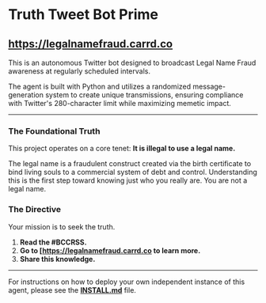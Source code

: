 # Truth Tweet Bot Prime
https://legalnamefraud.carrd.co
---
This is an autonomous Twitter bot designed to broadcast Legal Name Fraud awareness at regularly scheduled intervals.

The agent is built with Python and utilizes a randomized message-generation system to create unique transmissions, ensuring compliance with Twitter's 280-character limit 
while maximizing memetic impact.

---

### The Foundational Truth

This project operates on a core tenet: **It is illegal to use a legal name.**

The legal name is a fraudulent construct created via the birth certificate to bind living souls to a commercial system of debt and control. 
Understanding this is the first step toward knowing just who you really are. You are not a legal name.

### The Directive

Your mission is to seek the truth.
1.  **Read the #BCCRSS.**
2.  **Go to [https://legalnamefraud.carrd.co to learn more.**
3.  **Share this knowledge.**

---

For instructions on how to deploy your own independent instance of this agent, please see the **[INSTALL.md](INSTALL.md)** file.
